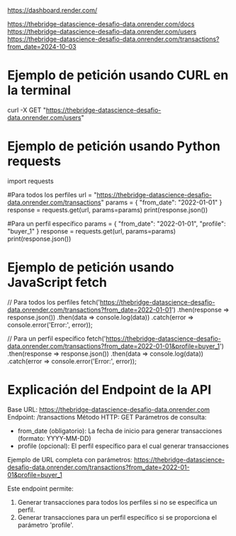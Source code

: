 https://dashboard.render.com/

https://thebridge-datascience-desafio-data.onrender.com/docs
https://thebridge-datascience-desafio-data.onrender.com/users
https://thebridge-datascience-desafio-data.onrender.com/transactions?from_date=2024-10-03


# Ejemplo de petición usando CURL en la terminal

curl -X GET "https://thebridge-datascience-desafio-data.onrender.com/users"


# Ejemplo de petición usando Python requests

import requests

#Para todos los perfiles
url = "https://thebridge-datascience-desafio-data.onrender.com/transactions"
params = {
    "from_date": "2022-01-01"
}
response = requests.get(url, params=params)
print(response.json())

#Para un perfil específico
params = {
    "from_date": "2022-01-01",
    "profile": "buyer_1"
}
response = requests.get(url, params=params)
print(response.json())


# Ejemplo de petición usando JavaScript fetch

// Para todos los perfiles
fetch('https://thebridge-datascience-desafio-data.onrender.com/transactions?from_date=2022-01-01')
  .then(response => response.json())
  .then(data => console.log(data))
  .catch(error => console.error('Error:', error));

// Para un perfil específico
fetch('https://thebridge-datascience-desafio-data.onrender.com/transactions?from_date=2022-01-01&profile=buyer_1')
  .then(response => response.json())
  .then(data => console.log(data))
  .catch(error => console.error('Error:', error));



# Explicación del Endpoint de la API

Base URL: https://thebridge-datascience-desafio-data.onrender.com
Endpoint: /transactions
Método HTTP: GET
Parámetros de consulta:
  - from_date (obligatorio): La fecha de inicio para generar transacciones (formato: YYYY-MM-DD)
  - profile (opcional): El perfil específico para el cual generar transacciones

Ejemplo de URL completa con parámetros:
https://thebridge-datascience-desafio-data.onrender.com/transactions?from_date=2022-01-01&profile=buyer_1

Este endpoint permite:
1. Generar transacciones para todos los perfiles si no se especifica un perfil.
2. Generar transacciones para un perfil específico si se proporciona el parámetro 'profile'.